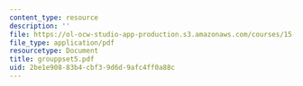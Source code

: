 ```yaml
---
content_type: resource
description: ''
file: https://ol-ocw-studio-app-production.s3.amazonaws.com/courses/15-066j-system-optimization-and-analysis-for-manufacturing-summer-2003/2be1e90883b4cbf39d6d9afc4ff0a88c_grouppset5.pdf
file_type: application/pdf
resourcetype: Document
title: grouppset5.pdf
uid: 2be1e908-83b4-cbf3-9d6d-9afc4ff0a88c
---
```

